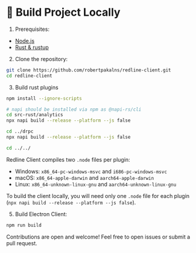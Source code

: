 # 🚀 Build Project Locally
1. Prerequisites:
- [Node.js](https://nodejs.org)
- [Rust & rustup](https://rustup.rs)

2. Clone the repository:
```bash
git clone https://github.com/robertpakalns/redline-client.git
cd redline-client
```
3. Build rust plugins
```bash
npm install --ignore-scripts

# napi should be installed via npm as @napi-rs/cli
cd src-rust/analytics
npx napi build --release --platform --js false

cd ../drpc
npx napi build --release --platform --js false

cd ../../
```
Redline Client compiles two `.node` files per plugin:
- Windows: `x86_64-pc-windows-msvc` and `i686-pc-windows-msvc`
- macOS: `x86_64-apple-darwin` and `aarch64-apple-darwin`
- Linux: `x86_64-unknown-linux-gnu` and `aarch64-unknown-linux-gnu`

To build the client locally, you will need only one `.node` file for each plugin (`npx napi build --release --platform --js false`).

5. Build Electron Client:
```bash
npm run build
```

Contributions are open and welcome! Feel free to open issues or submit a pull request.
